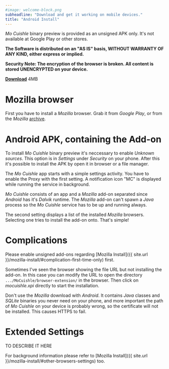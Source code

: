 ```yaml
---
#image: welcome-block.png
subheadline: "Download and get it working on mobile devices."
title: "Android Install"
---
```


*Mo Cuishle* binary preview is provided as an unsigned APK only. It's 
not available at Google Play or other stores.
<!--more-->

**The Software is distributed on an "AS IS" basis, WITHOUT WARRANTY OF ANY KIND, 
either express or implied.**

**Security Note: The encryption of the browser is broken. All content is stored 
UNENCRYPTED on your device.**

**<a class="button info" 
href="{{ site.url }}/mocuishle-binary-preview/mocuishle-1.0-20160207.apk">Download</a>** 4MB

# Mozilla browser

First you have to install a *Mozilla* browser. Grab it from *Google Play*, or 
from the *Mozilla* [archive](https://ftp.mozilla.org/pub/mobile/releases/). 

# Android APK, containing the Add-on

To install *Mo Cuishle* binary preview it's neccessary to enable *Unknown 
sources*. This option is in *Settings* under *Security* on your phone. After 
this it's possible to install the APK by open it in browser or a file manager.

The *Mo Cuishle* app starts with a simple settings activity. You have to enable 
the Proxy with the first setting. A notification icon "MC" is displayed while 
running the service in background. 

*Mo Cuishle* consists of an app and a *Mozilla* add-on separated since *Android* 
has it's *Dalvik* runtime. The *Mozilla* add-on can't spawn a *Java* process so 
the *Mo Cuishle* service has to be up and running always. 

The second setting displays a list of the installed *Mozilla* browsers. 
Selecting one tries to install the add-on onto. That's simple! 

# Complications

Please enable unsigned add-ons regarding 
[Mozilla Install]({{ site.url }}/mozilla-install/#complication-first-time-only) 
first.

Sometimes I've seen the browser showing the file URL but not installing the 
add-on. In this case you can modify the URL to open the directory 
`.../MoCuishle/browser-extension/` in the browser. Then click on *mocuishle.xpi* 
directly to start the installation. 

Don't use the *Mozilla* download with *Android*. It contains *Java* classes and 
*SQLite* binaries you never need on your phone, and more important the path of 
*Mo Cuishle* on your device is probably wrong, so the certificate will not be 
installed. This causes HTTPS to fail. 

# Extended Settings

TO DESCRIBE IT HERE

For background information please refer to 
[Mozilla Install]({{ site.url }}/mozilla-install/#other-browsers-settings) too. 